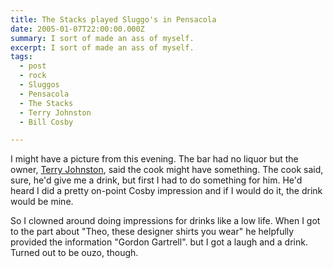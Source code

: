 ```yaml
---
title: The Stacks played Sluggo's in Pensacola
date: 2005-01-07T22:00:00.000Z
summary: I sort of made an ass of myself.
excerpt: I sort of made an ass of myself.
tags:
  - post
  - rock
  - Sluggos
  - Pensacola
  - The Stacks
  - Terry Johnston
  - Bill Cosby

---
```


I might have a picture from this evening. The bar had no liquor but the owner, [Terry Johnston](https://en.wikipedia.org/wiki/This_Bike_Is_a_Pipe_Bomb), said the cook might have something. The cook said, sure, he'd give me a drink, but first I had to do something for him. He'd heard I did a pretty on-point Cosby impression and if I would do it, the drink would be mine.

So I clowned around doing impressions for drinks like a low life. When I got to the part about "Theo, these designer shirts you wear" he helpfully provided the information "Gordon Gartrell". but I got a laugh and a drink. Turned out to be ouzo, though.
